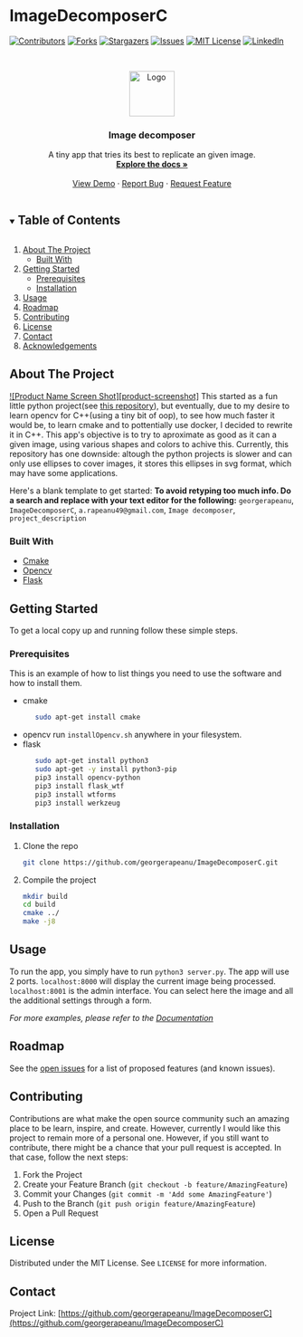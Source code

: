 # ImageDecomposerC

<!--
*** Thanks for checking out the Best-README-Template. If you have a suggestion
*** that would make this better, please fork the repo and create a pull request
*** or simply open an issue with the tag "enhancement".
*** Thanks again! Now go create something AMAZING! :D
***
***
***
*** To avoid retyping too much info. Do a search and replace for the following:
*** georgerapeanu, ImageDecomposerC, twitter_handle, a.rapeanu49@gmail.com, Image decomposer, project_description
-->



<!-- PROJECT SHIELDS -->
<!--
*** I'm using markdown "reference style" links for readability.
*** Reference links are enclosed in brackets [ ] instead of parentheses ( ).
*** See the bottom of this document for the declaration of the reference variables
*** for contributors-url, forks-url, etc. This is an optional, concise syntax you may use.
*** https://www.markdownguide.org/basic-syntax/#reference-style-links
-->
[![Contributors][contributors-shield]][contributors-url]
[![Forks][forks-shield]][forks-url]
[![Stargazers][stars-shield]][stars-url]
[![Issues][issues-shield]][issues-url]
[![MIT License][license-shield]][license-url]
[![LinkedIn][linkedin-shield]][linkedin-url]



<!-- PROJECT LOGO -->
<br />
<p align="center">
  <a href="https://github.com/georgerapeanu/ImageDecomposerC">
    <img src="logo.jpg" alt="Logo" width="80" height="80">
  </a>

  <h3 align="center">Image decomposer</h3>

  <p align="center">
    A tiny app that tries its best to replicate an given image.
    <br />
    <a href="https://github.com/georgerapeanu/ImageDecomposerC/docs"><strong>Explore the docs »</strong></a>
    <br />
    <br />
    <a href="https://github.com/georgerapeanu/ImageDecomposerC/demo">View Demo</a>
    ·
    <a href="https://github.com/georgerapeanu/ImageDecomposerC/issues">Report Bug</a>
    ·
    <a href="https://github.com/georgerapeanu/ImageDecomposerC/issues">Request Feature</a>
  </p>
</p>



<!-- TABLE OF CONTENTS -->
<details open="open">
  <summary><h2 style="display: inline-block">Table of Contents</h2></summary>
  <ol>
    <li>
      <a href="#about-the-project">About The Project</a>
      <ul>
        <li><a href="#built-with">Built With</a></li>
      </ul>
    </li>
    <li>
      <a href="#getting-started">Getting Started</a>
      <ul>
        <li><a href="#prerequisites">Prerequisites</a></li>
        <li><a href="#installation">Installation</a></li>
      </ul>
    </li>
    <li><a href="#usage">Usage</a></li>
    <li><a href="#roadmap">Roadmap</a></li>
    <li><a href="#contributing">Contributing</a></li>
    <li><a href="#license">License</a></li>
    <li><a href="#contact">Contact</a></li>
    <li><a href="#acknowledgements">Acknowledgements</a></li>
  </ol>
</details>



<!-- ABOUT THE PROJECT -->
## About The Project

[![Product Name Screen Shot][product-screenshot]](https://example.com)
This started as a fun little python project(see <a href="https://github.com/georgerapeanu/ImageEllipseDecomposer">this repository</a>), but eventually, due to my desire to learn opencv for C++(using a tiny bit of oop), to see how much faster it would be, to learn cmake and to pottentially use docker, I decided to rewrite it in C++. This app's objective is to try to aproximate as good as it can a given image, using various shapes and colors to achive this. Currently, this repository has one downside: altough the python projects is slower and can only use ellipses to cover images, it stores this ellipses in svg format, which may have some applications.

Here's a blank template to get started:
**To avoid retyping too much info. Do a search and replace with your text editor for the following:**
`georgerapeanu`, `ImageDecomposerC`, `a.rapeanu49@gmail.com`, `Image decomposer`, `project_description`


### Built With

* [Cmake](https://cmake.org/)
* [Opencv](https://opencv.org/)
* [Flask](https://flask.palletsprojects.com/en/2.0.x/)



<!-- GETTING STARTED -->
## Getting Started

To get a local copy up and running follow these simple steps.

### Prerequisites

This is an example of how to list things you need to use the software and how to install them.
* cmake
  ```sh
     sudo apt-get install cmake
  ```
* opencv
  run ```installOpencv.sh``` anywhere in your filesystem.
* flask
  ```sh
     sudo apt-get install python3
     sudo apt-get -y install python3-pip
     pip3 install opencv-python
     pip3 install flask_wtf
     pip3 install wtforms
     pip3 install werkzeug
  ```

### Installation

1. Clone the repo
   ```sh
   git clone https://github.com/georgerapeanu/ImageDecomposerC.git
   ```
2. Compile the project
   ```sh
   mkdir build
   cd build
   cmake ../
   make -j8
   ```

<!-- USAGE EXAMPLES -->
## Usage

To run the app, you simply have to run ```python3 server.py```. The app will use 2 ports.
```localhost:8000``` will display the current image being processed.
```localhost:8001``` is the admin interface. You can select here the image and all the additional settings through a form.

_For more examples, please refer to the [Documentation](https://github.com/georgerapeanu/ImageDecomposerC/docs)_



<!-- ROADMAP -->
## Roadmap

See the [open issues](https://github.com/georgerapeanu/ImageDecomposerC/issues) for a list of proposed features (and known issues).


<!-- CONTRIBUTING -->
## Contributing

Contributions are what make the open source community such an amazing place to be learn, inspire, and create. However, currently I would like this project to remain more of a personal one.
However, if you still want to contribute, there might be a chance that your pull request is accepted. In that case, follow the next steps:

1. Fork the Project
2. Create your Feature Branch (`git checkout -b feature/AmazingFeature`)
3. Commit your Changes (`git commit -m 'Add some AmazingFeature'`)
4. Push to the Branch (`git push origin feature/AmazingFeature`)
5. Open a Pull Request



<!-- LICENSE -->
## License

Distributed under the MIT License. See `LICENSE` for more information.



<!-- CONTACT -->
## Contact

Project Link: [https://github.com/georgerapeanu/ImageDecomposerC](https://github.com/georgerapeanu/ImageDecomposerC)



<!-- MARKDOWN LINKS & IMAGES -->
<!-- https://www.markdownguide.org/basic-syntax/#reference-style-links -->
[contributors-shield]: https://img.shields.io/github/contributors/georgerapeanu/ImageDecomposerC.svg?style=for-the-badge
[contributors-url]: https://github.com/georgerapeanu/ImageDecomposerC/graphs/contributors
[forks-shield]: https://img.shields.io/github/forks/georgerapeanu/ImageDecomposerC.svg?style=for-the-badge
[forks-url]: https://github.com/georgerapeanu/ImageDecomposerC/network/members
[stars-shield]: https://img.shields.io/github/stars/georgerapeanu/ImageDecomposerC.svg?style=for-the-badge
[stars-url]: https://github.com/georgerapeanu/ImageDecomposerC/stargazers
[issues-shield]: https://img.shields.io/github/issues/georgerapeanu/ImageDecomposerC.svg?style=for-the-badge
[issues-url]: https://github.com/georgerapeanu/ImageDecomposerC/issues
[license-shield]: https://img.shields.io/github/license/georgerapeanu/ImageDecomposerC.svg?style=for-the-badge
[license-url]: https://github.com/georgerapeanu/ImageDecomposerC/blob/master/LICENSE.txt
[linkedin-shield]: https://img.shields.io/badge/-LinkedIn-black.svg?style=for-the-badge&logo=linkedin&colorB=555
[linkedin-url]: https://linkedin.com/in/georgerapeanu
